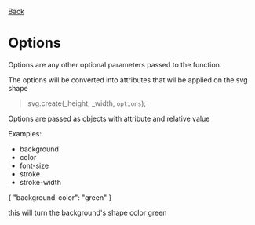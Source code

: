 <link rel="stylesheet" href="../.info/style.css">

[Back](index.md)

# Options

Options are any other optional parameters passed to the function.

The options will be converted into attributes that wil be applied on the svg shape

> svg.create(_height, _width, `options`);

Options are passed as objects with attribute and relative value

Examples:
- background
- color
- font-size
- stroke
- stroke-width

{
     "background-color": "green"
}

this will turn the background's shape color green